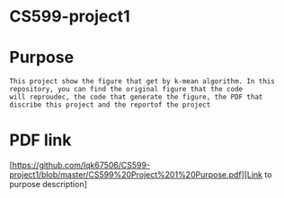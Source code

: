 # CS599-project1

# Purpose
```
This project show the figure that get by k-mean algorithm. In this repository, you can find the original figure that the code 
will reproudec, the code that generate the figure, the PDF that discribe this project and the reportof the project
```

# PDF link
[https://github.com/lqk67506/CS599-project1/blob/master/CS599%20Project%201%20Purpose.pdf][Link to purpose description]
